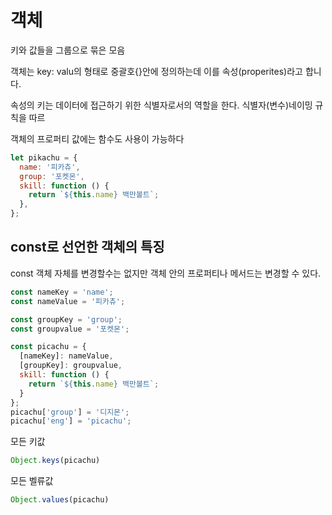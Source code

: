 # 객체

키와 값들을 그룹으로 묶은 모음

객체는 key: valu의 형태로 중괄호{}안에 정의하는데 이를 속성(properites)라고 합니다.

속성의 키는 데이터에 접근하기 위한 식별자로서의 역할을 한다. 식별자(변수)네이밍 규칙을 따르

객체의 프로퍼티 값에는 함수도 사용이 가능하다

```js
let pikachu = {
  name: '피카츄',
  group: '포켓몬',
  skill: function () {
    return `${this.name} 백만볼트`;
  },
};
```

## const로 선언한 객체의 특징
const 객체 자체를 변경할수는 없지만 객체 안의 프로퍼티나 메서드는 변경할 수 있다.

```js
const nameKey = 'name';
const nameValue = '피카츄';

const groupKey = 'group';
const groupvalue = '포켓몬';

const picachu = {
  [nameKey]: nameValue,
  [groupKey]: groupvalue,
  skill: function () {
    return `${this.name} 백만볼트`;
  }
};
picachu['group'] = '디지몬';
picachu['eng'] = 'picachu';
```

모든 키값
```js
Object.keys(picachu)
```

모든 벨류값
```js
Object.values(picachu)
```

